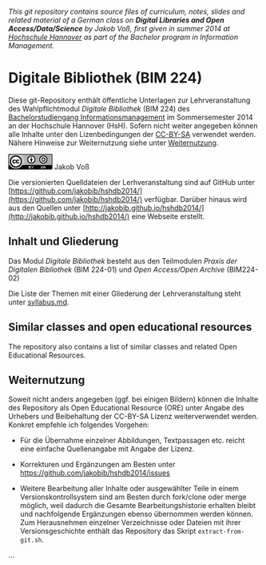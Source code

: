 *This git repository contains source files of curriculum, notes, slides and related material of a German class on **Digital Libraries and Open Access/Data/Science** by Jakob Voß, first given in summer 2014 at [Hochschule Hannover](http://www.hs-hannover.de/) as part of the Bachelor program in Information Management.*

# Digitale Bibliothek (BIM 224)

Diese git-Repository enthält öffentliche Unterlagen zur Lehrveranstaltung des
Wahlpflichtmodul *Digitale Bibliothek* (BIM 224) des [Bachelorstudiengang
Informationsmanagement](http://f3.hs-hannover.de/studium/bachelor/informationsmanagement/)
im Sommersemester 2014 an der Hochschule Hannover (HsH). Sofern nicht weiter
angegeben können alle Inhalte unter den Lizenbedingungen der [CC-BY-SA]
verwendet werden. Nähere Hinweise zur Weiternutzung siehe unter
[Weiternutzung](#weiternutzung).

[CC-BY-SA]: http://creativecommons.org/licenses/by-sa/3.0/

![CC-BY-SA](cc-by-sa.png) Jakob Voß

Die versionierten Quelldateien der Lerhveranstaltung sind auf GitHub unter
[https://github.com/jakobib/hshdb2014/](https://github.com/jakobib/hshdb2014/)
verfügbar. Darüber hinaus wird aus den Quellen unter
[http://jakobib.github.io/hshdb2014/](http://jakobib.github.io/hshdb2014/) eine
Webseite erstellt.

## Inhalt und Gliederung

Das Modul *Digitale Bibliothek* besteht aus den Teilmodulen *Praxis der
Digitalen Bibliothek* (BIM 224-01) und *Open Access/Open Archive* (BIM224-02)

Die Liste der Themen mit einer Gliederung der Lehrveranstaltung steht unter
[syllabus.md](syllabus.md).

## Similar classes and open educational resources

The repository also contains a list of similar
classes and related Open Educational Resources.

## Weiternutzung

Soweit nicht anders angegeben (ggf. bei einigen Bildern) können die Inhalte des
Repository als Open Educational Resource (ORE) unter Angabe des Urhebers und
Beibehaltung der CC-BY-SA Lizenz weiterverwendet werden. Konkret empfehle ich
folgendes Vorgehen:

* Für die Übernahme einzelner Abbildungen, Textpassagen etc. reicht eine 
  einfache Quellenangabe mit Angabe der Lizenz.

* Korrekturen und Ergänzungen am Besten unter
  <https://github.com/jakobib/hshdb2014/issues>

* Weitere Bearbeitung aller Inhalte oder ausgewählter Teile in einem
  Versionskontrollsystem sind am Besten durch fork/clone oder merge möglich,
  weil dadurch die Gesamte Bearbeitungshistorie erhalten bleibt und nachfolgende
  Ergänzungen ebenso übernommen werden können. Zum Herausnehmen einzelner
  Verzeichnisse oder Dateien mit ihrer Versionsgeschichte enthält das Repository
  das Skript `extract-from-git.sh`.


...
